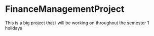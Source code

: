 # FinanceManagementProject
This is a big project that i will be working on throughout the semester 1 holidays
